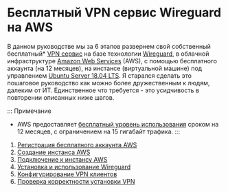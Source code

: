 # Бесплатный VPN сервис Wireguard на AWS

В данном руководстве мы за 6 этапов развернем свой собственный бесплатный* [VPN сервис](https://ru.bmstu.wiki/VPN_(Virtual_Private_Network)) на базе технологии [Wireguard](https://www.wireguard.com/), в облачной инфраструктуре [Amazon Web Services](https://aws.amazon.com/ru/) (AWS), с помощью бесплатного аккаунта (на 12 месяцев), на инстансе (виртуальной машине) под управлением [Ubuntu Server 18.04 LTS](https://www.ubuntu.com/server).
Я старался сделать это пошаговое руководство как можно более дружественным к людям, далеким от ИТ. Единственное что требуется - это усидчивость в повторении описанных ниже шагов.   

::: Примечание
* AWS предоставляет [бесплатный уровень использования](https://aws.amazon.com/ru/free/faqs/) сроком на 12 месяцев, с ограничением на 15 гигабайт трафика.
:::

1. [Регистрация бесплатного аккаунта AWS](aws-account-registration)
2. [Создание инстанса AWS](create-aws-instance)
3. [Подключение к инстансу AWS](connection-to-instance)
4. [Установка и использование Wireguard](installing-and-using-wireguard)
5. [Конфигурирование VPN клиентов](configure-vpn-clients)
6. [Проверка корректности установки VPN](check-the-installation-of-vpn)

